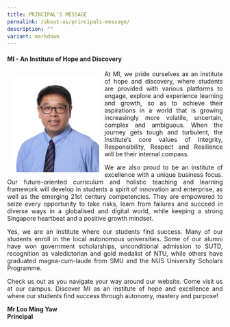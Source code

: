 ```yaml
---
title: PRINCIPAL'S MESSAGE
permalink: /about-us/principals-message/
description: ""
variant: markdown
---
```

<h4><strong> MI - An Institute of Hope and Discovery</strong></h4>
<div>
	<div>
			<img style="width: 40%;float:left;margin:13px" src="/images/Homepage/SL__01__MR_LOO_MING_YAW_cropped.jpg">
	</div>
<p style="text-align:justify;">  At MI, we pride ourselves as an institute of hope and discovery, where students are provided with various platforms to engage, explore and experience learning and growth, so as to achieve their aspirations in a world that is growing increasingly more volatile, uncertain, complex and ambiguous. When the journey gets tough and turbulent, the Institute’s core values of Integrity, Responsibility, Respect and Resilience will be their internal compass.</p>

<p style="text-align:justify;">We are also proud to be an institute of excellence with a unique business focus. Our future-oriented curriculum and holistic teaching and learning framework will develop in students a spirit of innovation and enterprise, as well as the emerging 21st century competencies. They are empowered to seize every opportunity to take risks, learn from failures and succeed in diverse ways in a globalised and digital world, while keeping a strong Singapore heartbeat and a positive growth mindset.</p>

<p style="text-align:justify;">Yes, we are an institute where our students find success. Many of our students enroll in the local autonomous universities. Some of our alumni have won government scholarships, unconditional admission to SUTD, recognition as valedictorian and gold medalist of NTU, while others have graduated magna-cum-laude from SMU and the NUS University Scholars Programme.</p>

<p style="text-align:justify;">Check us out as you navigate your way around our website. Come visit us at our campus. Discover MI as an institute of hope and excellence and where our students find success through autonomy, mastery and purpose!</p>

<p><strong>Mr Loo Ming Yaw<br>Principal<br></strong></p>
</div>